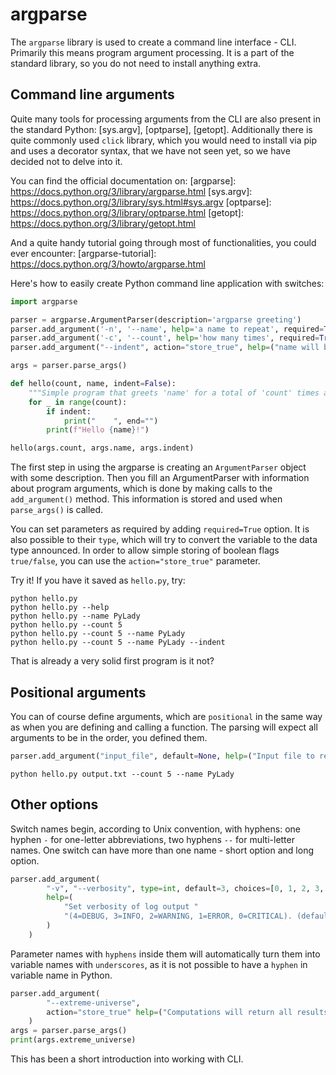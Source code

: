 argparse
========

The `argparse` library is used to create a command line interface - CLI.
Primarily this means program argument processing. It is a part of the standard library, so you do not need to
install anything extra.

## Command line arguments

Quite many tools for processing arguments from the CLI are also present in the standard Python:
[sys.argv], [optparse], [getopt].
Additionally there is quite commonly used `click` library, which you would need to install via pip
and uses a decorator syntax, that we have not seen yet, so we have decided not to delve into it.

You can find the official documentation on:
[argparse]: https://docs.python.org/3/library/argparse.html
[sys.argv]: https://docs.python.org/3/library/sys.html#sys.argv
[optparse]: https://docs.python.org/3/library/optparse.html
[getopt]: https://docs.python.org/3/library/getopt.html

And a quite handy tutorial going through most of functionalities, you could ever encounter:
[argparse-tutorial]: https://docs.python.org/3/howto/argparse.html

Here's how to easily create Python command line application with switches:

```python
import argparse

parser = argparse.ArgumentParser(description='argparse greeting')
parser.add_argument('-n', '--name', help='a name to repeat', required=True)
parser.add_argument('-c', '--count', help='how many times', required=True, type=int)
parser.add_argument("--indent", action="store_true", help=("name will be indented by 4 spaces"))

args = parser.parse_args()

def hello(count, name, indent=False):
    """Simple program that greets 'name' for a total of 'count' times and optionally indents."""
    for _ in range(count):
        if indent:
            print("    ", end="")
        print(f"Hello {name}!")

hello(args.count, args.name, args.indent)
```

The first step in using the argparse is creating an `ArgumentParser` object with some description.
Then you fill an ArgumentParser with information about program
arguments, which is done by making calls to the `add_argument()` method.
This information is stored and used when `parse_args()` is called.

You can set parameters as required by adding `required=True` option.
It is also possible to their `type`, which will try to convert the variable to the data type announced.
In order to allow simple storing of boolean flags `true/false`, you can use the `action="store_true"` parameter.

Try it! If you have it saved as `hello.py`, try:

```console
python hello.py
python hello.py --help
python hello.py --name PyLady
python hello.py --count 5
python hello.py --count 5 --name PyLady
python hello.py --count 5 --name PyLady --indent
```

That is already a very solid first program is it not?

## Positional arguments

You can of course define arguments, which are `positional` in the same way as when you are defining and calling
a function. The parsing will expect all arguments to be in the order, you defined them.

```python
parser.add_argument("input_file", default=None, help=("Input file to read"))
```

```console
python hello.py output.txt --count 5 --name PyLady

```

## Other options

Switch names begin, according to Unix convention, with hyphens: one hyphen `-`
for one-letter abbreviations, two hyphens `--` for multi-letter names.
One switch can have more than one name - short option and long option.

```python
parser.add_argument(
        "-v", "--verbosity", type=int, default=3, choices=[0, 1, 2, 3, 4],
        help=(
            "Set verbosity of log output "
            "(4=DEBUG, 3=INFO, 2=WARNING, 1=ERROR, 0=CRITICAL). (default: 3)"
        )
    )
```

Parameter names with `hyphens` inside them will automatically turn them into variable names 
with `underscores`, as it is not possible to have a `hyphen` in variable name in Python.

```python
parser.add_argument(
        "--extreme-universe",
        action="store_true" help=("Computations will return all results to the power of 2.")
    )
args = parser.parse_args()
print(args.extreme_universe)

```
This has been a short introduction into working with CLI.
